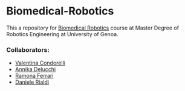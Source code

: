 # Biomedical-Robotics
This a repository for [Biomedical Robotics](https://corsi.unige.it/off.f/2024/ins/77808) course at Master Degree of Robotics Engineering at University of Genoa. 

### Collaborators: 
- [Valentina Condorelli](https://github.com/Condorr001)
- [Annika Delucchi](https://github.com/annikadl)
- [Ramona Ferrari](https://github.com/ramonaferrarii)
- [Daniele Rialdi](https://github.com/danielerialdi)



